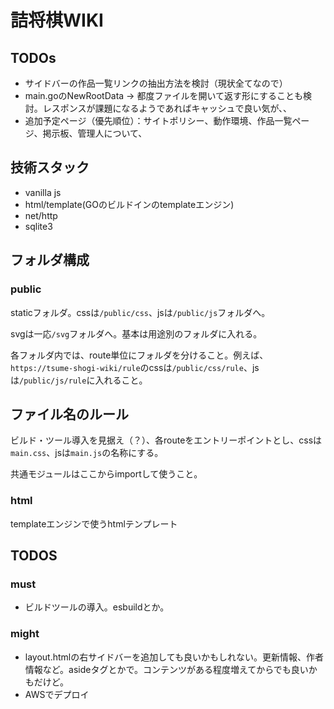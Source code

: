 # 詰将棋WIKI

## TODOs

- サイドバーの作品一覧リンクの抽出方法を検討（現状全てなので）
- main.goのNewRootData -> 都度ファイルを開いて返す形にすることも検討。レスポンスが課題になるようであればキャッシュで良い気が、、
- 追加予定ページ（優先順位）：サイトポリシー、動作環境、作品一覧ページ、掲示板、管理人について、

## 技術スタック

- vanilla js
- html/template(GOのビルドインのtemplateエンジン)
- net/http
- sqlite3 

## フォルダ構成

### public

staticフォルダ。cssは```/public/css```、jsは```/public/js```フォルダへ。

svgは一応```/svg```フォルダへ。基本は用途別のフォルダに入れる。

各フォルダ内では、route単位にフォルダを分けること。例えば、```https://tsume-shogi-wiki/rule```のcssは```/public/css/rule```、jsは```/public/js/rule```に入れること。

## ファイル名のルール

ビルド・ツール導入を見据え（？）、各routeをエントリーポイントとし、cssは```main.css```、jsは```main.js```の名称にする。

共通モジュールはここからimportして使うこと。

### html

templateエンジンで使うhtmlテンプレート

## TODOS

### must

- ビルドツールの導入。esbuildとか。

### might

- layout.htmlの右サイドバーを追加しても良いかもしれない。更新情報、作者情報など。asideタグとかで。コンテンツがある程度増えてからでも良いかもだけど。
- AWSでデプロイ

